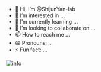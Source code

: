 - 👋 Hi, I’m @ShijunYan-lab
- 👀 I’m interested in ...
- 🌱 I’m currently learning ...
- 💞️ I’m looking to collaborate on ...
- 📫 How to reach me ...
- 😄 Pronouns: ...
- ⚡ Fun fact: ...

<!---
ShijunYan-lab/ShijunYan-lab is a ✨ special ✨ repository because its `README.md` (this file) appears on your GitHub profile.
You can click the Preview link to take a look at your changes.
--->


![info](https://github-readme-stats.vercel.app/api?username=ShijunYan-lab&show_icons=true&count_private=true&hide=prs&theme=radical)
